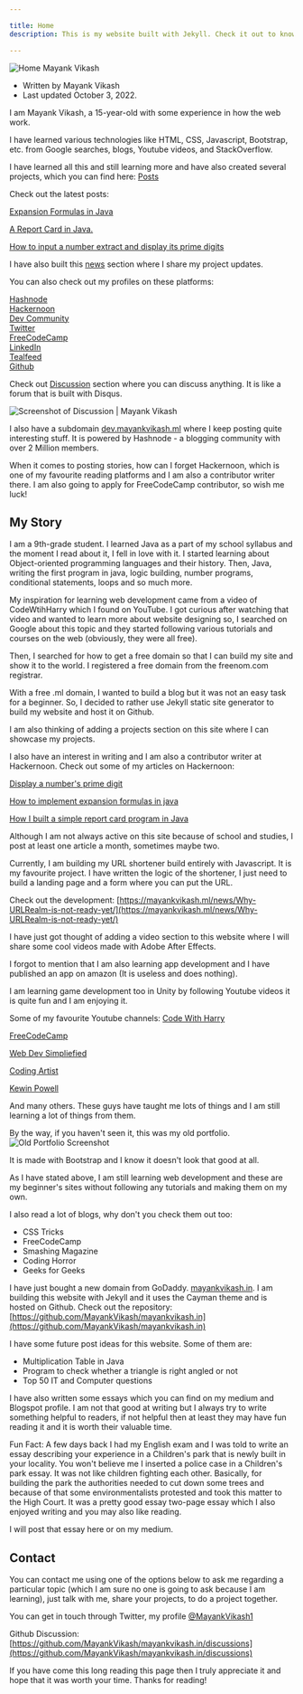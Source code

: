 ```yaml
---

title: Home
description: This is my website built with Jekyll. Check it out to know more about me.

---
```



![Home  Mayank Vikash](https://mayankvikash.ml/img/home/home-mayankvikash.jpeg)

- Written by Mayank Vikash
- Last updated October 3, 2022.


I am Mayank Vikash, a 15-year-old with some experience in how the web work.

I have learned various technologies like HTML, CSS, Javascript, Bootstrap, etc. from Google searches, blogs, Youtube videos, and StackOverflow.

I have learned all this and still learning more and have also created several projects, which you can find here: [Posts](https://mayankvikash.ml/posts)

Check out the latest posts:

[Expansion Formulas in Java](https://mayankvikash.ml/posts/Expansion-Formulas-in-Java/)

[A Report Card in Java.](https://mayankvikash.ml/posts/simple-report-card-in-java.html)

[How to input a number extract and display its prime digits](https://mayankvikash.ml/posts/how-to-input-a-number-and-display-its-prime-digits/)

I have also built this [news](https://mayankvikash.ml/news) section where I share my project updates.

You can also check out my profiles on these platforms:

[Hashnode](https://hashnode.com/@MayankVikash)  
[Hackernoon](https://hackernoon.com/u/mayankvikash)  
[Dev Community](https://dev.to/mayankvikash)  
[Twitter](https://twitter.com/MayankVikash1)  
[FreeCodeCamp](https://www.freecodecamp.org/mayankvikash)  
[LinkedIn](https://in.linkedin.com/in/mayank-vikash-466972200)  
[Tealfeed](https://tealfeed.com/mayankvikash)  
[Github](https://github.com/MayankVikash)  

Check out [Discussion](https://mayankvikash.ml/discussion) section where you can discuss anything. It is like a forum that is built with Disqus.

![Screenshot of Discussion | Mayank Vikash](https://mayankvikash.ml/img/home/discussion-mayankvikash-screenshot.jpeg)

I also have a subdomain [dev.mayankvikash.ml](https://dev.mayankvikash.ml) where I keep posting quite interesting stuff. It is powered by  Hashnode - a blogging community with over 2 Million members. 

When it comes to posting stories, how can I forget Hackernoon, which is one of my favourite reading platforms and I am also a contributor writer there. I am also going to apply for FreeCodeCamp contributor, so wish me luck!

## My Story
I am a 9th-grade student. I learned Java as a part of my school syllabus and the moment I read about it, I fell in love with it. I started learning about Object-oriented programming languages and their history. Then, Java, writing the first program in java, logic building, number programs, conditional statements, loops and so much more.

My inspiration for learning web development came from a video of CodeWtihHarry which I found on YouTube. I got curious after watching that video and wanted to learn more about website designing so, I searched on Google about this topic and they started following various tutorials and courses on the web (obviously, they were all free).

Then, I searched for how to get a free domain so that I can build my site and show it to the world. I registered a free domain from the freenom.com registrar.

With a free .ml domain, I wanted to build a blog but it was not an easy task for a beginner. So, I decided to rather use Jekyll static site generator to build my website and host it on Github.

I am also thinking of adding a projects section on this site where I can showcase my projects.

I also have an interest in writing and I am also a contributor writer at Hackernoon. Check out some of my articles on Hackernoon:

[Display a number's prime digit](https://hackernoon.com/display-a-numbers-prime-digits)

[How to implement expansion formulas in java](https://hackernoon.com/how-to-implement-expansion-formulas-in-java)

[How I built a simple report card program in Java](https://hackernoon.com/how-i-built-a-simple-report-card-program-in-java)

Although I am not always active on this site because of school and studies, I post at least one article a month, sometimes maybe two.

Currently, I am building my URL shortener build entirely with Javascript. It is my favourite project. I have written the logic of the shortener, I just need to build a landing page and a form where you can put the URL. 

Check out the development:
[https://mayankvikash.ml/news/Why-URLRealm-is-not-ready-yet/](https://mayankvikash.ml/news/Why-URLRealm-is-not-ready-yet/)

I have just got thought of adding a video section to this website where I will share some cool videos made with Adobe After Effects.

I forgot to mention that I am also learning app development and I have published an app on amazon (It is useless and does nothing).

I am learning game development too in Unity by following Youtube videos it is quite fun and I am enjoying it.

Some of my favourite Youtube channels:
[Code With Harry](https://youtube.com/c/CodeWithHarry)

[FreeCodeCamp](https://youtube.com/c/Freecodecamp)

[Web Dev Simpliefied](https://youtube.com/c/WebDevSimplified)

[Coding Artist](https://youtube.com/c/CodingArtist)

[Kewin Powell](https://youtube.com/kepowob)

And many others. These guys have taught me lots of things and I am still learning a lot of things from them.

By the way, if you haven't seen it, this was my old portfolio.
![Old  Portfolio Screenshot](https://mayankvikash.ml/img/home/2022-portfolio-updated-screenshot.jpeg)

It is made with Bootstrap and I know it doesn't look that good at all. 

As I have stated above, I am still learning web development and these are my beginner's sites without following any tutorials and making them on my own.

I also read a lot of blogs, why don't you check them out too:

- CSS Tricks
- FreeCodeCamp
- Smashing Magazine
- Coding Horror
- Geeks for Geeks

I have just bought a new domain from GoDaddy. [mayankvikash.in](https://mayankvikash.in/). I am building this website with Jekyll and it uses the Cayman theme and is hosted on Github. Check out the repository: [https://github.com/MayankVikash/mayankvikash.in](https://github.com/MayankVikash/mayankvikash.in)

I have some future post ideas for this website. Some of them are:
- Multiplication Table in Java
- Program to check whether a triangle is right angled or not
- Top 50 IT and Computer questions


I have also written some essays which you can find on my medium and Blogspot profile. I am not that good at writing but I always try to write something helpful to readers, if not helpful then at least they may have fun reading it and it is worth their valuable time.

Fun Fact: A few days back I had my English exam and I was told to write an essay describing your experience in a Children's park that is newly built in your locality. You won't believe me I inserted a police case in a Children's park essay. It was not like children fighting each other. Basically, for building the park the authorities needed to cut down some trees and because of that some environmentalists protested and took this matter to the High Court. It was a pretty good essay two-page essay which I also enjoyed writing and you may also like reading.

I will post that essay here or on my medium.

## Contact
You can contact me using one of the options below to ask me regarding a particular topic (which I am sure no one is going to ask because I am learning), just talk with me, share your projects, to do a project together.

You can get in touch through Twitter, my profile [@MayankVikash1](https://twitter.com/MayankVikash1)

Github Discussion: [https://github.com/MayankVikash/mayankvikash.in/discussions](https://github.com/MayankVikash/mayankvikash.in/discussions)

If you have come this long reading this page then I truly appreciate it and hope that it was worth your time.  Thanks for reading!














 
















